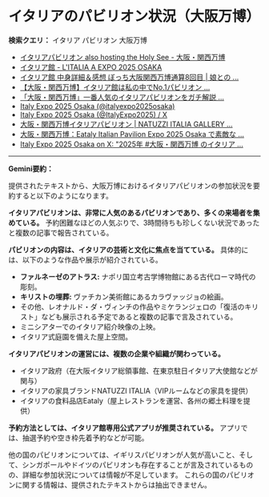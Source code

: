 # イタリアのパビリオン状況（大阪万博）

**検索クエリ：** イタリア パビリオン 大阪万博

- [イタリアパビリオン also hosting the Holy See - 大阪・関西万博](https://www.expo2025.or.jp/official-participant/italy/)
- [イタリア館 - L'ITALIA A EXPO 2025 OSAKA](https://www.italyexpo2025osaka.it/ja/itariaguan)
- [イタリア館 中身詳細＆感想 ぼっち大阪関西万博通算8回目 | 娘との ...](https://ameblo.jp/wakochi0316/entry-12905719318.html)
- [【大阪・関西万博】イタリア館は私の中でNo.1パビリオン ...](https://yukonosuke.com/entry/osaka_banpaku_italy)
- [「大阪・関西万博」一番人気のイタリアパビリオンをガチ解説 ...](https://lovewalker.jp/elem/000/004/268/4268276/)
- [Italy Expo 2025 Osaka (@italyexpo2025osaka)](https://www.instagram.com/italyexpo2025osaka/?hl=ja)
- [Italy Expo 2025 Osaka (@ItalyExpo2025) / X](https://x.com/italyexpo2025?lang=ja)
- [大阪・関西万博イタリアパビリオン | NATUZZI ITALIA GALLERY ...](https://www.natuzzi-italia.jp/topics/%E5%A4%A7%E9%98%AA%E3%83%BB%E9%96%A2%E8%A5%BF%E4%B8%87%E5%8D%9A%E3%82%A4%E3%82%BF%E3%83%AA%E3%82%A2%E3%83%91%E3%83%93%E3%83%AA%E3%82%AA%E3%83%B3/)
- [大阪・関西万博：Eataly Italian Pavilion Expo 2025 Osaka で素敵な ...](https://eataly.co.jp/blogs/news/2025041002)
- [Italy Expo 2025 Osaka on X: "2025年 #大阪・関西万博 のイタリア ...](https://x.com/ItalyExpo2025/status/1804816670034440387)


---

**Gemini要約：**

提供されたテキストから、大阪万博におけるイタリアパビリオンの参加状況を要約すると以下のようになります。

**イタリアパビリオンは、非常に人気のあるパビリオンであり、多くの来場者を集めている。**  予約困難なほどの人気ぶりで、3時間待ちも珍しくない状況であったと複数の記事で報告されている。

**パビリオンの内容は、イタリアの芸術と文化に焦点を当てている。**  具体的には、以下のような作品や展示が紹介されている。

* **ファルネーゼのアトラス:** ナポリ国立考古学博物館にある古代ローマ時代の彫刻。
* **キリストの埋葬:** ヴァチカン美術館にあるカラヴァッジョの絵画。
* その他、レオナルド・ダ・ヴィンチの作品やミケランジェロの「復活のキリスト」なども展示される予定であると複数の記事で言及されている。
* ミニシアターでのイタリア紹介映像の上映。
* イタリア式庭園を備えた屋上空間。


**イタリアパビリオンの運営には、複数の企業や組織が関わっている。**

* イタリア政府（在大阪イタリア総領事館、在東京駐日イタリア大使館などが関与）
* イタリアの家具ブランドNATUZZI ITALIA（VIPルームなどの家具を提供）
* イタリアの食料品店Eataly（屋上レストランを運営、各州の郷土料理を提供）


**予約方法としては、イタリア館専用公式アプリが推奨されている。** アプリでは、抽選予約や空き枠先着予約などが可能。


他の国のパビリオンについては、イギリスパビリオンが人気が高いこと、そして、シンガポールやドイツのパビリオンも存在することが言及されているものの、詳細な参加状況については情報が不足しています。  これらの国のパビリオンに関する情報は、提供されたテキストからは抽出できません。

